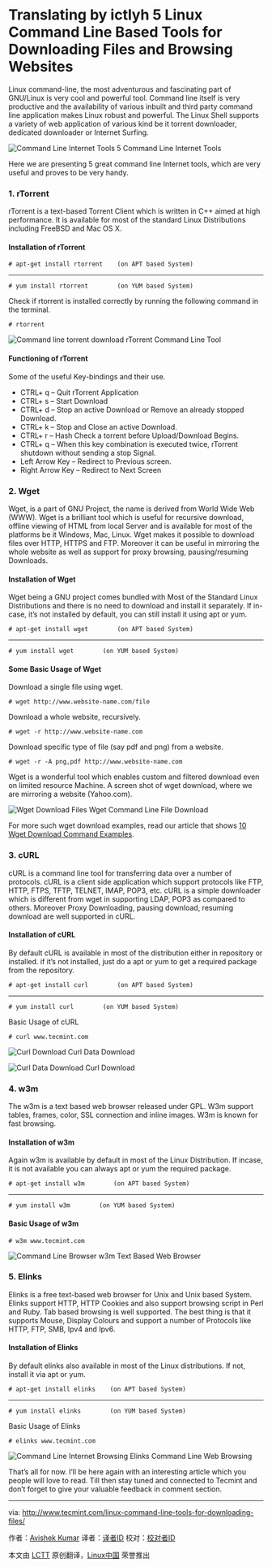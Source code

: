 Translating by ictlyh
5 Linux Command Line Based Tools for Downloading Files and Browsing Websites
================================================================================
Linux command-line, the most adventurous and fascinating part of GNU/Linux is very cool and powerful tool. Command line itself is very productive and the availability of various inbuilt and third party command line application makes Linux robust and powerful. The Linux Shell supports a variety of web application of various kind be it torrent downloader, dedicated downloader or Internet Surfing.

![Command Line Internet Tools](http://www.tecmint.com/wp-content/uploads/2014/02/Command-Line-Internet-Tools.jpg)
5 Command Line Internet Tools

Here we are presenting 5 great command line Internet tools, which are very useful and proves to be very handy.

### 1. rTorrent ###

rTorrent is a text­-based Torrent Client which is written in C++ aimed at high performance. It is available for most of the standard Linux Distributions including FreeBSD and Mac OS X.

#### Installation of rTorrent ####

    # apt­-get install rtorrent    (on APT based System)

----------

    # yum install rtorrent        (on YUM based System)

Check if rtorrent is installed correctly by running the following command in the terminal.

    # rtorrent

![Command line torrent download](http://www.tecmint.com/wp-content/uploads/2014/02/rTorrent.jpeg)
rTorrent Command Line Tool

#### Functioning of rTorrent ####

Some of the useful Key-bindings and their use.

- CTRL+ q – Quit rTorrent Application
- CTRL+ s – Start Download
- CTRL+ d – Stop an active Download or Remove an already stopped Download.
- CTRL+ k – Stop and Close an active Download.
- CTRL+ r – Hash Check a torrent before Upload/Download Begins.
- CTRL+ q – When this key combination is executed twice, rTorrent shutdown without sending a stop Signal.
- Left Arrow Key – Redirect to Previous screen.
- Right Arrow Key – Redirect to Next Screen

### 2. Wget ###

Wget, is a part of GNU Project, the name is derived from World Wide Web (WWW). Wget is a brilliant tool which is useful for recursive download, offline viewing of HTML from local Server and is available for most of the platforms be it Windows, Mac, Linux. Wget makes it possible to download files over HTTP, HTTPS and FTP. Moreover it can be useful in mirroring the whole website as well as support for proxy browsing, pausing/resuming Downloads.

#### Installation of Wget ####

Wget being a GNU project comes bundled with Most of the Standard Linux Distributions and there is no need to download and install it separately. If in-case, it’s not installed by default, you can still install it using apt or yum.

    # apt­-get install wget        (on APT based System)

----------

    # yum install wget        (on YUM based System)

#### Some Basic Usage of Wget ####

Download a single file using wget.

    # wget http://www.website-name.com/file

Download a whole website, recursively.

    # wget -r http://www.website-name.com

Download specific type of file (say pdf and png) from a website.

    # wget -r -A png,pdf http://www.website-name.com

Wget is a wonderful tool which enables custom and filtered download even on limited resource Machine. A screen shot of wget download, where we are mirroring a website (Yahoo.com).

![Wget Download Files](http://www.tecmint.com/wp-content/uploads/2014/02/Wget.jpeg)
Wget Command Line File Download

For more such wget download examples, read our article that shows [10 Wget Download Command Examples][1].

### 3. cURL ###

cURL is a command line tool for transferring data over a number of protocols. cURL is a client side application which support protocols like FTP, HTTP, FTPS, TFTP, TELNET, IMAP, POP3, etc. cURL is a simple downloader which is different from wget in supporting LDAP, POP3 as compared to others. Moreover Proxy Downloading, pausing download, resuming download are well supported in cURL.

#### Installation of cURL ####

By default cURL is available in most of the distribution either in repository or installed. if it’s not installed, just do a apt or yum to get a required package from the repository.

    # apt­-get install curl        (on APT based System)

----------

    # yum install curl        (on YUM based System)

Basic Usage of cURL

    # curl www.tecmint.com

![Curl Download](http://www.tecmint.com/wp-content/uploads/2014/02/Curl.jpeg)
Curl Data Download

![Curl Data Download](http://www.tecmint.com/wp-content/uploads/2014/02/Curl-2.jpeg)
Curl Download

### 4. w3m ###

The w3m is a text based web browser released under GPL. W3m support tables, frames, color, SSL connection and inline images. W3m is known for fast browsing.

#### Installation of w3m ####

Again w3m is available by default in most of the Linux Distribution. If incase, it is not available you can always apt or yum the required package.

    # apt­-get install w3m        (on APT based System)

----------

    # yum install w3m        (on YUM based System)

#### Basic Usage of w3m ####

    # w3m www.tecmint.com

![Command Line Browser](http://www.tecmint.com/wp-content/uploads/2014/02/w3m.jpeg)
w3m Text Based Web Browser

### 5. Elinks ###

Elinks is a free text-based web browser for Unix and Unix based System. Elinks support HTTP, HTTP Cookies and also support browsing script in Perl and Ruby. Tab based browsing is well supported. The best thing is that it supports Mouse, Display Colours and support a number of Protocols like HTTP, FTP, SMB, Ipv4 and Ipv6.

#### Installation of Elinks ####

By default elinks also available in most of the Linux distributions. If not, install it via apt or yum.

    # apt­-get install elinks    (on APT based System)

----------

    # yum install elinks        (on YUM based System)

Basic Usage of Elinks

    # elinks www.tecmint.com

![Command Line Internet Browsing](http://www.tecmint.com/wp-content/uploads/2014/02/Elinks.jpeg)
Elinks Command Line Web Browsing

That’s all for now. I’ll be here again with an interesting article which you people will love to read. Till then stay tuned and connected to Tecmint and don’t forget to give your valuable feedback in comment section.

--------------------------------------------------------------------------------

via: http://www.tecmint.com/linux-command-line-tools-for-downloading-files/

作者：[Avishek Kumar][a]
译者：[译者ID](https://github.com/译者ID)
校对：[校对者ID](https://github.com/校对者ID)

本文由 [LCTT](https://github.com/LCTT/TranslateProject) 原创翻译，[Linux中国](http://linux.cn/) 荣誉推出

[a]:http://www.tecmint.com/author/avishek/
[1]:http://www.tecmint.com/10-wget-command-examples-in-linux/